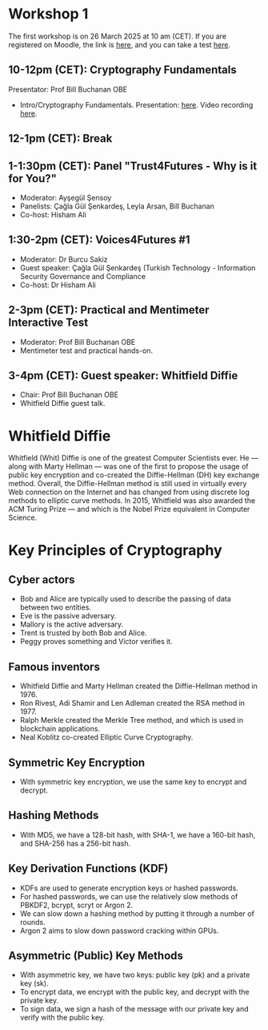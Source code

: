 # Workshop 1

The first workshop is on 26 March 2025 at 10 am (CET). If you are registered on Moodle, the link is [here](https://moodlecommunity.napier.ac.uk/course/view.php?id=960), and you can take a test [here](https://moodlecommunity.napier.ac.uk/mod/quiz/view.php?id=52669).

## 10-12pm (CET): Cryptography Fundamentals
Presentator: Prof Bill Buchanan OBE
* Intro/Cryptography Fundamentals. Presentation: [here](https://github.com/billbuchanan/trust4futures/blob/main/workshop_01/workshop_01_cryptography.pdf). Video recording [here](https://www.youtube.com/watch?v=dQqzrf0dh0k).

## 12-1pm (CET): Break

## 1-1:30pm (CET): Panel "Trust4Futures - Why is it for You?"
* Moderator: Ayşegül Şensoy
* Panelists: Çağla Gül Şenkardeş, Leyla Arsan, Bill Buchanan
* Co-host: Hisham Ali
  
## 1:30-2pm (CET): Voices4Futures #1
* Moderator: Dr Burcu Sakiz
* Guest speaker: Çağla Gül Şenkardeş (Turkish Technology - Information Security Governance and Compliance
* Co-host: Dr Hisham Ali

## 2-3pm (CET): Practical and Mentimeter Interactive Test
* Moderator: Prof Bill Buchanan OBE
* Mentimeter test and practical hands-on.

## 3-4pm (CET): Guest speaker: Whitfield Diffie
* Chair: Prof Bill Buchanan OBE
* Whitfield Diffie guest talk.

# Whitfield Diffie

Whitfield (Whit) Diffie is one of the greatest Computer Scientists ever. He — along with Marty Hellman — was one of the first to propose the usage of public key encryption and co-created the Diffie-Hellman (DH) key exchange method. Overall, the Diffie-Hellman method is still used in virtually every Web connection on the Internet and has changed from using discrete log methods to elliptic curve methods. In 2015, Whitfield was also awarded the ACM Turing Prize — and which is the Nobel Prize equivalent in Computer Science.

# Key Principles of Cryptography

## Cyber actors
* Bob and Alice are typically used to describe the passing of data between two entities.
* Eve is the passive adversary.
* Mallory is the active adversary.
* Trent is trusted by both Bob and Alice.
* Peggy proves something and Victor verifies it.

## Famous inventors
* Whitfield Diffie and Marty Hellman created the Diffie-Hellman method in 1976.
* Ron Rivest, Adi Shamir and Len Adleman created the RSA method in 1977.
* Ralph Merkle created the Merkle Tree method, and which is used in blockchain applications.
* Neal Koblitz co-created Elliptic Curve Cryptography.

## Symmetric Key Encryption
* With symmetric key encryption, we use the same key to encrypt and decrypt.

## Hashing Methods
* With MD5, we have a 128-bit hash, with SHA-1, we have a 160-bit hash, and SHA-256 has a 256-bit hash.

## Key Derivation Functions (KDF)
* KDFs are used to generate encryption keys or hashed passwords.
* For hashed passwords, we can use the relatively slow methods of PBKDF2, bcrypt, scryt or Argon 2.
* We can slow down a hashing method by putting it through a number of rounds.
* Argon 2 aims to slow down password cracking within GPUs.

## Asymmetric (Public) Key Methods
* With asymmetric key, we have two keys: public key (pk) and a private key (sk).
* To encrypt data, we encrypt with the public key, and decrypt with the private key.
* To sign data, we sign a hash of the message with our private key and verify with the public key.
